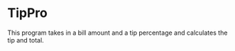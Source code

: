 # TipPro

This program takes in a bill amount and a tip percentage and calculates the tip and total.

